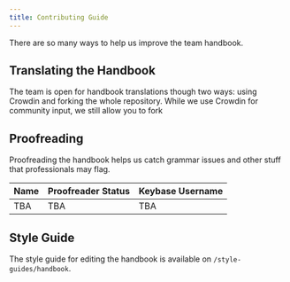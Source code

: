 ```yaml
---
title: Contributing Guide
---
```


There are so many ways to help us improve the team handbook.

## Translating the Handbook
The team is open for handbook translations though two ways: using Crowdin and forking the whole repository. While we use Crowdin for community input, we still allow you to fork

## Proofreading
Proofreading the handbook helps us catch grammar issues and other stuff that professionals may flag.

| Name | Proofreader Status | Keybase Username |
| ---- | ------------------ | ---------------- |
| TBA | TBA | TBA |

## Style Guide
The style guide for editing the handbook is available on `/style-guides/handbook`.